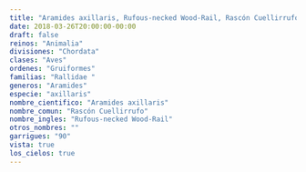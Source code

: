 ```yaml
---
title: "Aramides axillaris, Rufous-necked Wood-Rail, Rascón Cuellirrufo"
date: 2018-03-26T20:00:00-00:00
draft: false
reinos: "Animalia"
divisiones: "Chordata"
clases: "Aves"
ordenes: "Gruiformes"
familias: "Rallidae "
generos: "Aramides"
especie: "axillaris"
nombre_cientifico: "Aramides axillaris"
nombre_comun: "Rascón Cuellirrufo"
nombre_ingles: "Rufous-necked Wood-Rail"
otros_nombres: ""
garrigues: "90"
vista: true
los_cielos: true
---
```

